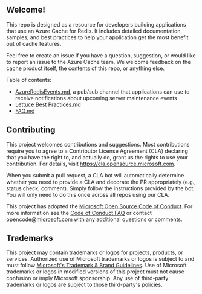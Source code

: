 ## Welcome! 

This repo is designed as a resource for developers building applications that use an Azure Cache for Redis. It includes detailed documentation, samples, and best practices to help your application get the most benefit out of cache features.

Feel free to create an issue if you have a question, suggestion, or would like to report an issue to the Azure Cache team. We welcome feedback on the cache product itself, the contents of this repo, or anything else. 

Table of contents: 
- [AzureRedisEvents.md](AzureRedisEvents.md), a pub/sub channel that applications can use to receive notifications about upcoming server maintenance events
- [Lettuce Best Practices.md](Lettuce%20Best%20Practices.md)
- [FAQ.md](FAQ.md)

## Contributing

This project welcomes contributions and suggestions.  Most contributions require you to agree to a
Contributor License Agreement (CLA) declaring that you have the right to, and actually do, grant us
the rights to use your contribution. For details, visit https://cla.opensource.microsoft.com.

When you submit a pull request, a CLA bot will automatically determine whether you need to provide
a CLA and decorate the PR appropriately (e.g., status check, comment). Simply follow the instructions
provided by the bot. You will only need to do this once across all repos using our CLA.

This project has adopted the [Microsoft Open Source Code of Conduct](https://opensource.microsoft.com/codeofconduct/).
For more information see the [Code of Conduct FAQ](https://opensource.microsoft.com/codeofconduct/faq/) or
contact [opencode@microsoft.com](mailto:opencode@microsoft.com) with any additional questions or comments.

## Trademarks

This project may contain trademarks or logos for projects, products, or services. Authorized use of Microsoft 
trademarks or logos is subject to and must follow 
[Microsoft's Trademark & Brand Guidelines](https://www.microsoft.com/en-us/legal/intellectualproperty/trademarks/usage/general).
Use of Microsoft trademarks or logos in modified versions of this project must not cause confusion or imply Microsoft sponsorship.
Any use of third-party trademarks or logos are subject to those third-party's policies.
